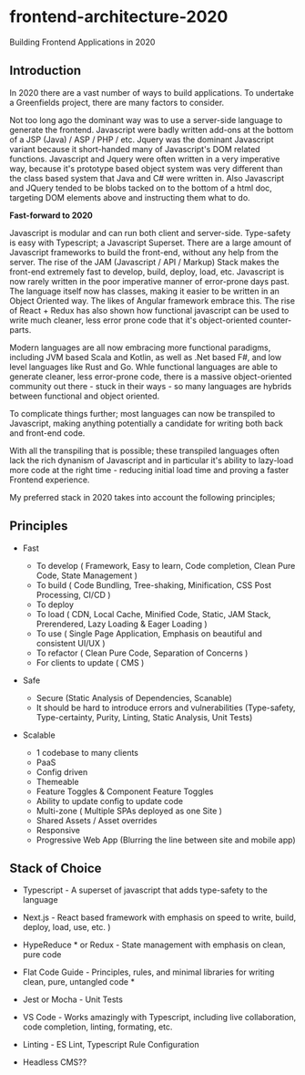 # frontend-architecture-2020
Building Frontend Applications in 2020

## Introduction

In 2020 there are a vast number of ways to build applications.
To undertake a Greenfields project, there are many factors to consider.

Not too long ago the dominant way was to use a server-side language to generate the frontend. Javascript were badly written add-ons at the bottom of a JSP (Java) / ASP / PHP / etc. Jquery was the dominant Javascript variant because it short-handed many of Javascript's DOM related functions. Javascript and Jquery were often written in a very imperative way, because it's prototype based object system was very different than the class based system that Java and C# were written in. Also Javascript and JQuery tended to be blobs tacked on to the bottom of a html doc, targeting DOM elements above and instructing them what to do.

**Fast-forward to 2020**

Javascript is modular and can run both client and server-side. Type-safety is easy with Typescript; a Javascript Superset. There are a large amount of Javascript frameworks to build the front-end, without any help from the server. The rise of the JAM (Javascript / API / Markup) Stack makes the front-end extremely fast to develop, build, deploy, load, etc. Javascript is now rarely written in the poor imperative manner of error-prone days past. The language itself now has classes, making it easier to be written in an Object Oriented way. The likes of Angular framework embrace this. The rise of React + Redux has also shown how functional javascript can be used to write much cleaner, less error prone code that it's object-oriented counter-parts.

Modern languages are all now embracing more functional paradigms, including JVM based Scala and Kotlin, as well as .Net based F#, and low level languages like Rust and Go. Whle functional languages are able to generate cleaner, less error-prone code, there is a massive object-oriented community out there - stuck in their ways - so many languages are hybrids between functional and object oriented.

To complicate things further; most languages can now be transpiled to Javascript, making anything potentially a candidate for writing both back and front-end code.

With all the transpiling that is possible; these transpiled languages often lack the rich dynanism of Javascript and in particular it's ability to lazy-load more code at the right time - reducing initial load time and proving a faster Frontend experience.

My preferred stack in 2020 takes into account the following principles;

## Principles

- Fast
  - To develop ( Framework, Easy to learn, Code completion, Clean Pure Code, State Management )
  - To build ( Code Bundling, Tree-shaking, Minification, CSS Post Processing, CI/CD )
  - To deploy
  - To load ( CDN, Local Cache, Minified Code, Static, JAM Stack, Prerendered, Lazy Loading & Eager Loading )
  - To use ( Single Page Application, Emphasis on beautiful and consistent UI/UX )
  - To refactor ( Clean Pure Code, Separation of Concerns )
  - For clients to update ( CMS )
  
- Safe
  - Secure (Static Analysis of Dependencies, Scanable)
  - It should be hard to introduce errors and vulnerabilities (Type-safety, Type-certainty, Purity, Linting, Static Analysis, Unit Tests) 
  
- Scalable
  - 1 codebase to many clients
  - PaaS
  - Config driven
  - Themeable
  - Feature Toggles & Component Feature Toggles
  - Ability to update config to update code
  - Multi-zone ( Multiple SPAs deployed as one Site )
  - Shared Assets / Asset overrides
  - Responsive
  - Progressive Web App (Blurring the line between site and mobile app)

## Stack of Choice
  
- Typescript - A superset of javascript that adds type-safety to the language
- Next.js - React based framework with emphasis on speed to write, build, deploy, load, use, etc. )
- HypeReduce \* or Redux - State management with emphasis on clean, pure code
- Flat Code Guide - Principles, rules, and minimal libraries for writing clean, pure, untangled code \*
- Jest or Mocha - Unit Tests
- VS Code - Works amazingly with Typescript, including live collaboration, code completion, linting, formating, etc.
- Linting - ES Lint, Typescript Rule Configuration

- Headless CMS??
